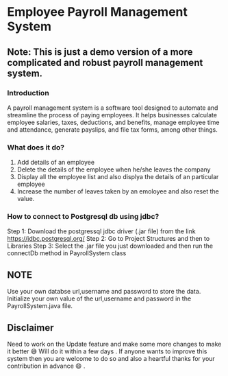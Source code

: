 # Employee Payroll Management System
## Note: This is just a demo version of a more complicated and robust payroll management system.
### Introduction
A payroll management system is a software tool designed to automate and streamline the process of paying employees. It helps businesses calculate employee salaries, taxes, deductions, and benefits, manage employee time and attendance, generate payslips, and file tax forms, among other things.

### What does it do?
1. Add details of an employee
2. Delete the details of the employee when he/she leaves the company
3. Display all the employee list and also displya the details of an particular employee
4. Increase the number of leaves taken by an emoloyee and also reset the value.

### How to connect to Postgresql db using jdbc?
Step 1: Download the postgressql jdbc driver (.jar file) from the link https://jdbc.postgresql.org/
Step 2: Go to Project Structures and then to Libraries
Step 3: Select the .jar file you just downloaded and then run the connectDb method in PayrollSystem class

## NOTE
Use your own databse url,username and password to store the data. Initialize your own value of the url,username and password in the PayrollSystem.java file.

## Disclaimer
Need to work on the Update feature and make some more changes to make it better :sweat_smile: Will do it within a few days . If anyone wants to improve this system then you are welcome to do so and also a heartful thanks for your contribution in advance :smile: .
